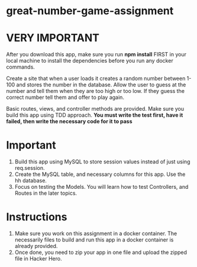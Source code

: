 # great-number-game-assignment

# VERY IMPORTANT
After you download this app, make sure you run **npm install** FIRST in your local machine to install the dependencies before you run any docker commands.

Create a site that when a user loads it creates a random number between 1-100 and stores the number in ​the ​database. Allow the user to guess at the number and tell them when they are too high or too low. If they guess the correct number tell them and offer to play again.​

Basic routes, views, and controller methods are provided. Make sure you build this app using TDD approach.
**You must write the test first, have it failed, then write the necessary code for it to pass**

# Important

1. Build this app using MySQL to store session values instead of just using req.session.
2. Create the MySQL table, and necessary columns for this app. Use the hh database.
3. Focus on testing the ​Models. ​You will learn how to test Controllers, and Routes in the later topics.


# Instructions

1. Make sure you work on this assignment in a docker container. The necessarily files to build and run this app in a docker container is already provided.
2. Once done, you need to zip your app in one file and upload the zipped file in Hacker Hero.
